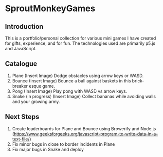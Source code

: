 # SproutMonkeyGames
## Introduction
This is a portfolio/personal collection for various mini games I have created for gifts, experience, and for fun. The technologies used are primarily p5.js and JavaScript.
## Catalogue
1. Plane
(Insert Image)
Dodge obstacles using arrow keys or WASD.
2. Bounce
(Insert Image)
Bounce a ball against baskets in this brick-breaker esque game.
3. Pong
(Insert Image)
Play pong with WASD vs arrow keys.
4. Snake (in progress)
(Insert Image)
Collect bananas while avoiding walls and your growing army.
## Next Steps
1. Create leaderboards for Plane and Bounce using Browerify and Node.js (https://www.geeksforgeeks.org/javascript-program-to-write-data-in-a-text-file/)
2. Fix minor bugs in close to border incidents in Plane
3. Fix major bugs in Snake and deploy
